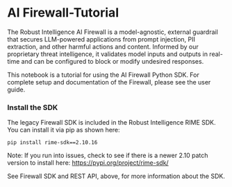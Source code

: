# AI Firewall-Tutorial

The Robust Intelligence AI Firewall is a model-agnostic, external guardrail that secures LLM-powered applications from prompt injection, PII extraction, and other harmful actions and content. Informed by our proprietary threat intelligence, it validates model inputs and outputs in real-time and can be configured to block or modify undesired responses.

This notebook is a tutorial for using the AI Firewall Python SDK. For complete setup and documentation of the Firewall, please see the user guide.

### Install the SDK
The legacy Firewall SDK is included in the Robust Intelligence RIME SDK. You can install it via pip  as shown here:

`pip install rime-sdk==2.10.16`

Note: If you run into issues, check to see if there is a newer 2.10 patch version  to install here: https://pypi.org/project/rime-sdk/

See Firewall SDK and REST API, above, for more information about the SDK.

